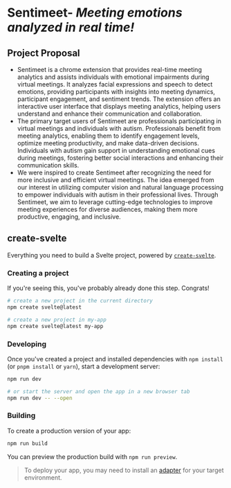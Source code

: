 # Sentimeet- _Meeting emotions analyzed in real time!_
## Project Proposal
- Sentimeet is a chrome extension that provides real-time meeting analytics and assists individuals with emotional impairments during virtual meetings. It analyzes facial expressions and speech to detect emotions, providing participants with insights into meeting dynamics, participant engagement, and sentiment trends. The extension offers an interactive user interface that displays meeting analytics, helping users understand and enhance their communication and collaboration.
- The primary target users of Sentimeet are professionals participating in virtual meetings and individuals with autism. Professionals benefit from meeting analytics, enabling them to identify engagement levels, optimize meeting productivity, and make data-driven decisions. Individuals with autism gain support in understanding emotional cues during meetings, fostering better social interactions and enhancing their communication skills.
- We were inspired to create Sentimeet after recognizing the need for more inclusive and efficient virtual meetings. The idea emerged from our interest in utilizing computer vision and natural language processing to empower individuals with autism in their professional lives. Through Sentimeet, we aim to leverage cutting-edge technologies to improve meeting experiences for diverse audiences, making them more productive, engaging, and inclusive.

## create-svelte

Everything you need to build a Svelte project, powered by [`create-svelte`](https://github.com/sveltejs/kit/tree/master/packages/create-svelte).

### Creating a project

If you're seeing this, you've probably already done this step. Congrats!

```bash
# create a new project in the current directory
npm create svelte@latest

# create a new project in my-app
npm create svelte@latest my-app
```

### Developing

Once you've created a project and installed dependencies with `npm install` (or `pnpm install` or `yarn`), start a development server:

```bash
npm run dev

# or start the server and open the app in a new browser tab
npm run dev -- --open
```

### Building

To create a production version of your app:

```bash
npm run build
```

You can preview the production build with `npm run preview`.

> To deploy your app, you may need to install an [adapter](https://kit.svelte.dev/docs/adapters) for your target environment.
